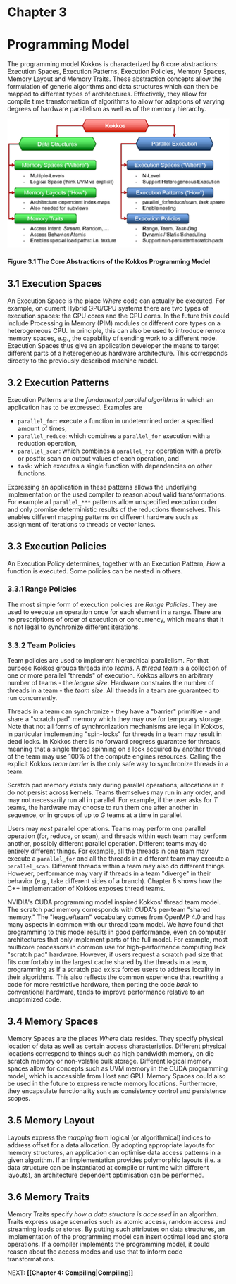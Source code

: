 # Chapter 3

# Programming Model

The programming model Kokkos is characterized by 6 core abstractions: Execution Spaces, Execution Patterns, Execution Policies, Memory Spaces, Memory Layout and Memory Traits. These abstraction concepts allow the formulation of generic algorithms and data structures which can then be mapped to different types of architectures. Effectively, they allow for compile time transformation of algorithms to allow for adaptions of varying degrees of hardware parallelism as well as of the memory hierarchy.

![abstractions](https://github.com/kokkos/ProgrammingGuide/blob/figure-edits/figures/kokkos-abstractions-doc.png)

<h4>Figure 3.1 The Core Abstractions of the Kokkos Programming Model</h4>

## 3.1 Execution Spaces

An Execution Space is the place _Where_ code can actually be executed. For example, on current Hybrid GPU/CPU systems there are two types of execution spaces: the GPU cores and the CPU cores. In the future this could include Processing in Memory (PIM) modules or different core types on a heterogeneous CPU. In principle, this can also be used to introduce remote memory spaces, e.g., the capability of sending work to a different node. Execution Spaces thus give an application developer the means to target different parts of a heterogeneous hardware architecture. This corresponds directly to the previously described machine model.

## 3.2 Execution Patterns

Execution Patterns are the _fundamental parallel algorithms_ in which an application has to be expressed. Examples are

* `parallel_for`: execute a function in undetermined order a specified amount of times, 
* `parallel_reduce`: which combines a `parallel_for` execution with a reduction operation, 
* `parallel_scan`: which combines a `parallel_for` operation with a prefix or postfix scan on output values of each operation, and 
* `task`: which executes a single function with dependencies on other functions. 

Expressing an application in these patterns allows the underlying implementation or the used compiler to reason about valid transformations. For example all `parallel_***` patterns allow unspecified execution order and only promise deterministic results of the reductions themselves. This enables different mapping patterns on different hardware such as assignment of iterations to threads or vector lanes.

## 3.3 Execution Policies

An Execution Policy determines, together with an Execution Pattern, _How_ a function is executed. Some policies can be nested in others.

### 3.3.1 Range Policies

The most simple form of execution policies are _Range Policies_. They are used to execute an operation once for each element in a range. There are no prescriptions of order of execution or concurrency, which means that it is not legal to synchronize different iterations.

### 3.3.2 Team Policies

Team policies are used to implement hierarchical parallelism. For that purpose Kokkos groups threads into _teams_. A _thread team_ is a collection of one or more parallel "threads" of execution. Kokkos allows an arbitrary number of teams - the _league size_. Hardware constrains the number of threads in a team - the _team size_. All threads in a team are guaranteed to run concurrently.

Threads in a team can synchronize - they have a "barrier" primitive - and share a "scratch pad" memory which they may use for temporary storage. Note that not all forms of synchronization mechanisms are legal in Kokkos, in particular implementing "spin-locks" for threads in a team may result in dead locks. In Kokkos there is no forward progress guarantee for threads, meaning that a single thread spinning on a lock acquired by another thread of the team may use 100% of the compute engines resources. Calling the explicit Kokkos _team barrier_ is the only safe way to synchronize threads in a team.

Scratch pad memory exists only during parallel operations; allocations in it do not persist across kernels. Teams themselves may run in any order, and may not necessarily run all in parallel. For example, if the user asks for _T_ teams, the hardware may choose to run them one after another in sequence, or in groups of up to _G_ teams at a time in parallel.

Users may _nest_ parallel operations. Teams may perform one parallel operation (for, reduce, or scan), and threads within each team may perform another, possibly different parallel operation. Different teams may do entirely different things. For example, all the threads in one team may execute a `parallel_for` and all the threads in a different team may execute a `parallel_scan`. Different threads within a team may also do different things. However, performance may vary if threads in a team "diverge" in their behavior (e.g., take different sides of a branch). Chapter 8 shows how the C++ implementation of Kokkos exposes thread teams.

NVIDIA's CUDA programming model inspired Kokkos' thread team model. The scratch pad memory corresponds with CUDA's per-team "shared memory." The "league/team" vocabulary comes from OpenMP 4.0 and has many aspects in common with our thread team model. We have found that programming to this model results in good performance, even on computer architectures that only implement parts of the full model. For example, most multicore processors in common use for high-performance computing lack "scratch pad" hardware. However, if users request a scratch pad size that fits comfortably in the largest cache shared by the threads in a team, programming as if a scratch pad exists forces users to address locality in their algorithms. This also reflects the common experience that rewriting a code for more restrictive hardware, then porting the code _back_ to conventional hardware, tends to improve performance relative to an unoptimized code.

## 3.4 Memory Spaces

Memory Spaces are the places _Where_ data resides. They specify physical location of data as well as certain access characteristics. Different physical locations correspond to things such as high bandwidth memory, on die scratch memory or non-volatile bulk storage. Different logical memory spaces allow for concepts such as UVM memory in the CUDA programming model, which is accessible from Host and GPU. Memory Spaces could also be used in the future to express remote memory locations. Furthermore, they encapsulate functionality such as consistency control and persistence scopes.

## 3.5 Memory Layout

Layouts express the _mapping_ from logical (or algorithmical) indices to address offset for a data allocation. By adopting appropriate layouts for memory structures, an application can optimise data access patterns in a given algorithm. If an implementation provides polymorphic layouts (i.e. a data structure can be instantiated at compile or runtime with different layouts), an architecture dependent optimisation can be performed.

## 3.6 Memory Traits

Memory Traits specify _how a data structure is accessed_ in an algorithm. Traits express usage scenarios such as atomic access, random access and streaming loads or stores. By putting such attributes on data structures, an implementation of the programming model can insert optimal load and store operations. If a compiler implements the programming model, it could reason about the access modes and use that to inform code transformations.

NEXT: **[[Chapter 4: Compiling|Compiling]]**